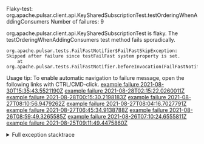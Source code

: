         
Flaky-test: org.apache.pulsar.client.api.KeySharedSubscriptionTest.testOrderingWhenAddingConsumers
Number of failures: 9

org.apache.pulsar.client.api.KeySharedSubscriptionTest is flaky. The testOrderingWhenAddingConsumers test method fails sporadically.

```
org.apache.pulsar.tests.FailFastNotifier$FailFastSkipException: Skipped after failure since testFailFast system property is set.
	at org.apache.pulsar.tests.FailFastNotifier.beforeInvocation(FailFastNotifier.java:88)

```

Usage tip: To enable automatic navigation to failure message, open the following links with CTRL/CMD-click.
[example failure 2021-08-30T15:35:43.5521190Z](https://github.com/apache/pulsar/runs/3463119398?check_suite_focus=true#step:9:3935)
[example failure 2021-08-28T02:15:22.0260011Z](https://github.com/apache/pulsar/runs/3448473880?check_suite_focus=true#step:9:2932)
[example failure 2021-08-28T00:15:30.2198183Z](https://github.com/apache/pulsar/runs/3447917315?check_suite_focus=true#step:9:2300)
[example failure 2021-08-27T08:10:56.9479262Z](https://github.com/apache/pulsar/runs/3440980370?check_suite_focus=true#step:9:2999)
[example failure 2021-08-27T08:04:16.7027791Z](https://github.com/apache/pulsar/runs/3440855241?check_suite_focus=true#step:9:2924)
[example failure 2021-08-27T06:45:34.9138788Z](https://github.com/apache/pulsar/runs/3440411158?check_suite_focus=true#step:9:2925)
[example failure 2021-08-26T08:59:49.3265585Z](https://github.com/apache/pulsar/runs/3430539961?check_suite_focus=true#step:9:3634)
[example failure 2021-08-26T07:10:24.6555811Z](https://github.com/apache/pulsar/runs/3429892136?check_suite_focus=true#step:9:2986)
[example failure 2021-08-25T09:11:49.4475860Z](https://github.com/apache/pulsar/runs/3420085427?check_suite_focus=true#step:10:2892)


<details>
<summary>Full exception stacktrace</summary>
<code><pre>
org.apache.pulsar.tests.FailFastNotifier$FailFastSkipException: Skipped after failure since testFailFast system property is set.
	at org.apache.pulsar.tests.FailFastNotifier.beforeInvocation(FailFastNotifier.java:88)

</pre></code>
</details>

